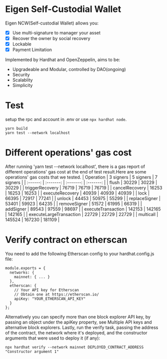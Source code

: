 # Eigen Self-Custodial Wallet

Eigen NCW(Self-custodial Wallet) allows you:

- [x] Use multi-signature to manager your asset
- [x] Recover the owner by social recovery
- [x] Lockable
- [x] Payment Limitation

Implemented by Hardhat and OpenZeppelin, aims to be:
* Upgradeable and Modular, controlled by DAO(ongoing)
* Security
* Scalablity
* Simplicity

# Test

setup the rpc and account in .env or use `npx hardhat node`.

```
yarn build
yarn test --network localhost
```
# Different operations' gas cost
After running 'yarn test --network localhost', there is a gas report of different operations' gas cost at the end of test result.Here are some operations' gas costs that we tested.
| Operation                            | 3 signers | 5 signers | 7 signers |
|  :------:                            | :-------: | :-------: | :-------: |
|  flush                               | 30229     | 30229     | 30229     |
|  triggerRecovery                     | 76719     | 76719     | 76719     |
|  cancelRecovery                      | 16253     | 16253     | 16253     |
|  executeRecovery                     | 40939     | 40939     | 40939     |
|  lock                                | 66395     | 72917     | 77241     |
|  unlock                              | 44453     | 50975     | 55299     |
|  replaceSigner                       | 53401     | 59923     | 64235     |
|  removeSigner                        | 51572     | 61995     | 66319     |
|  addSigner                           | 89543     | 97559     | 98697     |
|  executeTransaction                  | 142153    | 142165    | 142165    |
|  executeLargeTransaction             | 22729     | 22729     | 22729     |
|  multicall                           | 145524    | 167230    | 181109    |       

# Verify contract on etherscan
You need to add the following Etherscan config to your hardhat.config.js file:
```
module.exports = {
  networks: {
    mainnet: { ... }
  },
  etherscan: {
    // Your API key for Etherscan
    // Obtain one at https://etherscan.io/
    apiKey: "YOUR_ETHERSCAN_API_KEY"
  }
};
```
Alternatively you can specify more than one block explorer API key, by passing an object under the apiKey property, see Multiple API keys and alternative block explorers.
Lastly, run the verify task, passing the address of the contract, the network where it's deployed, and the constructor arguments that were used to deploy it (if any):
```
npx hardhat verify --network mainnet DEPLOYED_CONTRACT_ADDRESS "Constructor argument 1"
```
